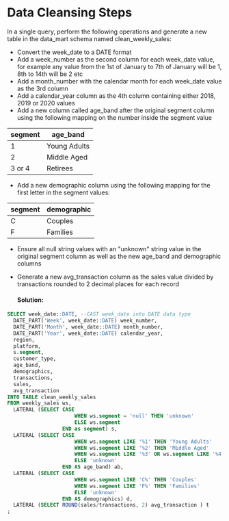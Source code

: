 # Data Cleansing Steps

In a single query, perform the following operations and generate a new table in the data_mart schema named clean_weekly_sales:

- Convert the week_date to a DATE format
- Add a week_number as the second column for each week_date value, for example any value from the 1st of January to 7th of January will be 1, 8th to 14th will be 2 etc
- Add a month_number with the calendar month for each week_date value as the 3rd column
- Add a calendar_year column as the 4th column containing either 2018, 2019 or 2020 values
- Add a new column called age_band after the original segment column using the following mapping on the number inside the segment value

<div align=center>
  
| segment | age_band     |
-- | --
| 1       | Young Adults |
| 2       | Middle Aged  |
| 3 or 4  | Retirees     |

</div>

- Add a new demographic column using the following mapping for the first letter in the segment values:
<div align=center>
  
| segment | demographic |
|---------|-------------|
| C       | Couples     |
| F       | Families    |

</div>

- Ensure all null string values with an "unknown" string value in the original segment column as well as the new age_band and demographic columns
- Generate a new avg_transaction column as the sales value divided by transactions rounded to 2 decimal places for each record

  #### Solution:
```sql
SELECT week_date::DATE, --CAST week_date into DATE data type
  DATE_PART('Week', week_date::DATE) week_number, 
  DATE_PART('Month', week_date::DATE) month_number,
  DATE_PART('Year', week_date::DATE) calendar_year,
  region,
  platform,
  s.segment,
  customer_type,
  age_band,
  demographics,
  transactions,
  sales,
  avg_transaction
INTO TABLE clean_weekly_sales
FROM weekly_sales ws,
  LATERAL (SELECT CASE 
                      WHEN ws.segment = 'null' THEN 'unknown'
                      ELSE ws.segment
                  END as segment) s,
  LATERAL (SELECT CASE 
                      WHEN ws.segment LIKE '%1' THEN 'Young Adults'
                      WHEN ws.segment LIKE '%2' THEN 'Middle Aged'
                      WHEN ws.segment LIKE '%3' OR ws.segment LIKE '%4' THEN 'Retirees'
                      ELSE 'unknown'
                  END AS age_band) ab,
  LATERAL (SELECT CASE
                      WHEN ws.segment LIKE 'C%' THEN 'Couples'
                      WHEN ws.segment LIKE 'F%' THEN 'Families'
                      ELSE 'unknown'
                  END AS demographics) d,
  LATERAL (SELECT ROUND(sales/transactions, 2) avg_transaction ) t
;
```
